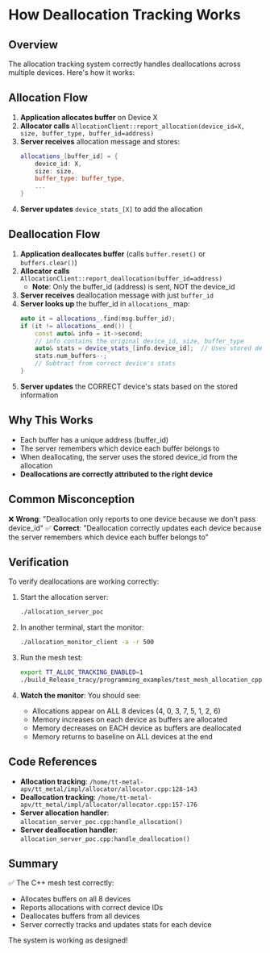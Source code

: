 # How Deallocation Tracking Works

## Overview

The allocation tracking system correctly handles deallocations across multiple devices. Here's how it works:

## Allocation Flow

1. **Application allocates buffer** on Device X
2. **Allocator calls** `AllocationClient::report_allocation(device_id=X, size, buffer_type, buffer_id=address)`
3. **Server receives** allocation message and stores:
   ```cpp
   allocations_[buffer_id] = {
       device_id: X,
       size: size,
       buffer_type: buffer_type,
       ...
   }
   ```
4. **Server updates** `device_stats_[X]` to add the allocation

## Deallocation Flow

1. **Application deallocates buffer** (calls `buffer.reset()` or `buffers.clear()`)
2. **Allocator calls** `AllocationClient::report_deallocation(buffer_id=address)`
   - **Note**: Only the buffer_id (address) is sent, NOT the device_id
3. **Server receives** deallocation message with just `buffer_id`
4. **Server looks up** the buffer_id in `allocations_` map:
   ```cpp
   auto it = allocations_.find(msg.buffer_id);
   if (it != allocations_.end()) {
       const auto& info = it->second;
       // info contains the original device_id, size, buffer_type
       auto& stats = device_stats_[info.device_id];  // Uses stored device_id!
       stats.num_buffers--;
       // Subtract from correct device's stats
   }
   ```
5. **Server updates** the CORRECT device's stats based on the stored information

## Why This Works

- Each buffer has a unique address (buffer_id)
- The server remembers which device each buffer belongs to
- When deallocating, the server uses the stored device_id from the allocation
- **Deallocations are correctly attributed to the right device**

## Common Misconception

❌ **Wrong**: "Deallocation only reports to one device because we don't pass device_id"
✅ **Correct**: "Deallocation correctly updates each device because the server remembers which device each buffer belongs to"

## Verification

To verify deallocations are working correctly:

1. Start the allocation server:
   ```bash
   ./allocation_server_poc
   ```

2. In another terminal, start the monitor:
   ```bash
   ./allocation_monitor_client -a -r 500
   ```

3. Run the mesh test:
   ```bash
   export TT_ALLOC_TRACKING_ENABLED=1
   ./build_Release_tracy/programming_examples/test_mesh_allocation_cpp
   ```

4. **Watch the monitor**: You should see:
   - Allocations appear on ALL 8 devices (4, 0, 3, 7, 5, 1, 2, 6)
   - Memory increases on each device as buffers are allocated
   - Memory decreases on EACH device as buffers are deallocated
   - Memory returns to baseline on ALL devices at the end

## Code References

- **Allocation tracking**: `/home/tt-metal-apv/tt_metal/impl/allocator/allocator.cpp:128-143`
- **Deallocation tracking**: `/home/tt-metal-apv/tt_metal/impl/allocator/allocator.cpp:157-176`
- **Server allocation handler**: `allocation_server_poc.cpp:handle_allocation()`
- **Server deallocation handler**: `allocation_server_poc.cpp:handle_deallocation()`

## Summary

✅ The C++ mesh test correctly:
- Allocates buffers on all 8 devices
- Reports allocations with correct device IDs
- Deallocates buffers from all devices
- Server correctly tracks and updates stats for each device

The system is working as designed!
